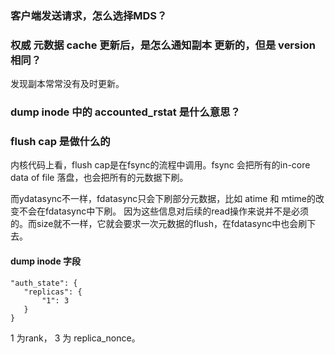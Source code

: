 ### 客户端发送请求，怎么选择MDS？

### 权威 元数据 cache 更新后，是怎么通知副本 更新的，但是 version相同？ 

发现副本常常没有及时更新。

### dump inode 中的 accounted_rstat 是什么意思？

### flush cap 是做什么的

内核代码上看，flush cap是在fsync的流程中调用。fsync 会把所有的in-core data of file 落盘，也会把所有的元数据下刷。

而ydatasync不一样，fdatasync只会下刷部分元数据，比如 atime 和 mtime的改变不会在fdatasync中下刷。
因为这些信息对后续的read操作来说并不是必须的。而size就不一样，它就会要求一次元数据的flush，在fdatasync中也会刷下去。


#### dump inode  字段

    "auth_state": {
       "replicas": {
           "1": 3
       }
    }
    
 1 为rank， 3 为 replica_nonce。
 
 
